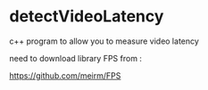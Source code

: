 # detectVideoLatency
c++ program to allow you to measure video latency

need to download library FPS from :

https://github.com/meirm/FPS
